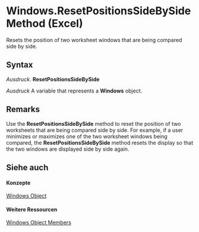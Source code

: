 
# Windows.ResetPositionsSideBySide Method (Excel)

Resets the position of two worksheet windows that are being compared side by side.


## Syntax

 _Ausdruck_. **ResetPositionsSideBySide**

 _Ausdruck_ A variable that represents a **Windows** object.


## Remarks

Use the  **ResetPositionsSideBySide** method to reset the position of two worksheets that are being compared side by side. For example, if a user minimizes or maximizes one of the two worksheet windows being compared, the **ResetPositionsSideBySide** method resets the display so that the two windows are displayed side by side again.


## Siehe auch


#### Konzepte


[Windows Object](d5d0e3c9-9132-469c-d033-d29397dacd77.md)
#### Weitere Ressourcen


[Windows Object Members](http://msdn.microsoft.com/library/849cac73-05bf-d9ec-9474-340ae2052a3d%28Office.15%29.aspx)